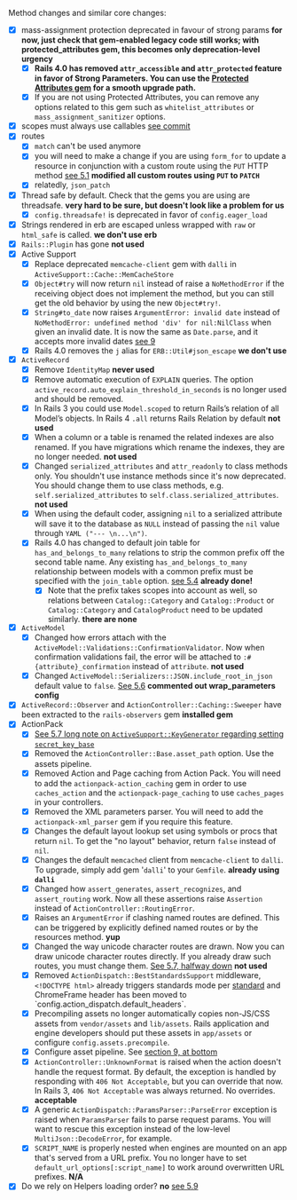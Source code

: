 Method changes and similar core changes:
- [x] mass-assignment protection deprecated in favour of strong params **for now, just check that gem-enabled legacy code still works; with protected_attributes gem, this becomes only deprecation-level urgency**
   - [x] **Rails 4.0 has removed `attr_accessible` and `attr_protected` feature in favor of Strong Parameters. You can use the [Protected Attributes gem](https://github.com/rails/protected_attributes) for a smooth upgrade path.**
   - [x] If you are not using Protected Attributes, you can remove any options related to this gem such as `whitelist_attributes` or `mass_assignment_sanitizer` options.
- [x] scopes must always use callables [see commit](https://github.com/rails/rails/commit/50cbc03d18c5984347965a94027879623fc44cce)
- [x] routes
   - [x] `match` can't be used anymore
   - [x] you will need to make a change if you are using `form_for` to update a resource in conjunction with a custom route using the `PUT` HTTP method [see 5.1](http://edgeguides.rubyonrails.org/upgrading_ruby_on_rails.html#upgrading-from-rails-3-2-to-rails-4-0) **modified all custom routes using `PUT` to `PATCH`**
   - [x] relatedly, `json_patch`
- [x] Thread safe by default. Check that the gems you are using are threadsafe. **very hard to be sure, but doesn't look like a problem for us**
   - [x] `config.threadsafe!` is deprecated in favor of `config.eager_load`
- [x] Strings rendered in erb are escaped unless wrapped with `raw` or `html_safe` is called. **we don't use erb**
- [x] `Rails::Plugin` has gone **not used**
- [x] Active Support
   - [x] Replace deprecated `memcache-client` gem with `dalli` in `ActiveSupport::Cache::MemCacheStore`
   - [x] `Object#try` will now return `nil` instead of raise a `NoMethodError` if the receiving object does not implement the method, but you can still get the old behavior by using the new `Object#try!`.
   - [x] `String#to_date` now raises `ArgumentError: invalid date` instead of `NoMethodError: undefined method 'div' for nil:NilClass` when given an invalid date. It is now the same as `Date.parse`, and it accepts more invalid dates [see 9](http://guides.rubyonrails.org/4_0_release_notes.html)
   - [x] Rails 4.0 removes the `j` alias for `ERB::Util#json_escape` **we don't use**
- [x] `ActiveRecord`
   - [x] Remove `IdentityMap` **never used**
   - [x] Remove automatic execution of `EXPLAIN` queries. The option `active_record.auto_explain_threshold_in_seconds` is no longer used and should be removed.
   - [x] In Rails 3 you could use `Model.scoped` to return Rails’s relation of all Model’s objects. In Rails 4 `.all` returns Rails Relation by default **not used**
   - [x] When a column or a table is renamed the related indexes are also renamed. If you have migrations which rename the indexes, they are no longer needed. **not used**
   - [x] Changed `serialized_attributes` and `attr_readonly` to class methods only. You shouldn't use instance methods since it's now deprecated. You should change them to use class methods, e.g. `self.serialized_attributes` to `self.class.serialized_attributes`. **not used**
   - [x] When using the default coder, assigning `nil` to a serialized attribute will save it to the database as `NULL` instead of passing the `nil` value through `YAML ("--- \n...\n")`.
   - [x] Rails 4.0 has changed to default join table for `has_and_belongs_to_many` relations to strip the common prefix off the second table name. Any existing `has_and_belongs_to_many` relationship between models with a common prefix must be specified with the `join_table` option. [see 5.4](http://edgeguides.rubyonrails.org/upgrading_ruby_on_rails.html#upgrading-from-rails-3-2-to-rails-4-0) **already done!**
      - [x] Note that the prefix takes scopes into account as well, so relations between `Catalog::Category` and `Catalog::Product` or `Catalog::Category` and `CatalogProduct` need to be updated similarly. **there are none**
- [x] `ActiveModel`
   - [x] Changed how errors attach with the `ActiveModel::Validations::ConfirmationValidator`. Now when confirmation validations fail, the error will be attached to `:#{attribute}_confirmation` instead of `attribute`. **not used**
   - [x] Changed `ActiveModel::Serializers::JSON.include_root_in_json` default value to `false`. [See 5.6](http://edgeguides.rubyonrails.org/upgrading_ruby_on_rails.html#upgrading-from-rails-3-2-to-rails-4-0) **commented out wrap_parameters config**
- [x] `ActiveRecord::Observer` and `ActionController::Caching::Sweeper` have been extracted to the `rails-observers` gem **installed gem**
- [x] ActionPack
   - [x] [See 5.7 long note on `ActiveSupport::KeyGenerator` regarding setting `secret_key_base`](http://edgeguides.rubyonrails.org/upgrading_ruby_on_rails.html#upgrading-from-rails-3-2-to-rails-4-0)
   - [x] Removed the `ActionController::Base.asset_path` option. Use the assets pipeline.
   - [x] Removed Action and Page caching from Action Pack. You will need to add the `actionpack-action_caching` gem in order to use `caches_action` and the `actionpack-page_caching` to use `caches_pages` in your controllers.
   - [x] Removed the XML parameters parser. You will need to add the `actionpack-xml_parser` gem if you require this feature.
   - [x] Changes the default layout lookup set using symbols or procs that return `nil`. To get the "no layout" behavior, return `false` instead of `nil`.
   - [x] Changes the default `memcached` client from `memcache-client` to `dalli`. To upgrade, simply add gem '`dalli`' to your `Gemfile`. **already using `dalli`**
   - [x] Changed how `assert_generates`, `assert_recognizes`, and `assert_routing` work. Now all these assertions raise `Assertion` instead of `ActionController::RoutingError`.
   - [x] Raises an `ArgumentError` if clashing named routes are defined. This can be triggered by explicitly defined named routes or by the resources method. **yup**
   - [x] Changed the way unicode character routes are drawn. Now you can draw unicode character routes directly. If you already draw such routes, you must change them. [See 5.7, halfway down](http://edgeguides.rubyonrails.org/upgrading_ruby_on_rails.html#upgrading-from-rails-3-2-to-rails-4-0) **not used**
   - [x] Removed `ActionDispatch::BestStandardsSupport` middleware, `<!DOCTYPE html>` already triggers standards mode per [standard](http://msdn.microsoft.com/en-us/library/jj676915(v=vs.85).aspx) and ChromeFrame header has been moved to `config.action_dispatch.default_headers`.
   - [x] Precompiling assets no longer automatically copies non-JS/CSS assets from `vendor/assets` and `lib/assets`. Rails application and engine developers should put these assets in `app/assets` or configure `config.assets.precompile`.
   - [x] Configure asset pipeline. See [section 9, at bottom](http://guides.rubyonrails.org/asset_pipeline.html)
   - [x] `ActionController::UnknownFormat` is raised when the action doesn't handle the request format. By default, the exception is handled by responding with `406 Not Acceptable`, but you can override that now. In Rails 3, `406 Not Acceptable` was always returned. No overrides. **acceptable**
   - [x] A generic `ActionDispatch::ParamsParser::ParseError` exception is raised when `ParamsParser` fails to parse request params. You will want to rescue this exception instead of the low-level `MultiJson::DecodeError`, for example.
   - [x] `SCRIPT_NAME` is properly nested when engines are mounted on an app that's served from a URL prefix. You no longer have to set `default_url_options[:script_name]` to work around overwritten URL prefixes. **N/A**
- [x] Do we rely on Helpers loading order? **no** [see 5.9](http://edgeguides.rubyonrails.org/upgrading_ruby_on_rails.html#upgrading-from-rails-3-2-to-rails-4-0)
